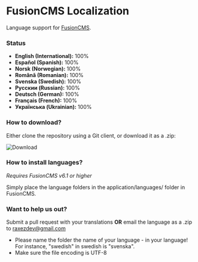 FusionCMS Localization
======================

Language support for [FusionCMS](http://fusion.raxezdev.com).

### Status
* **English (International):** 100%
* **Español (Spanish):** 100%
* **Norsk (Norwegian):** 100%
* **Română (Romanian):** 100%
* **Svenska (Swedish):** 100%
* **Pусскии (Russian):** 100%
* **Deutsch (German):** 100%
* **Français (French):** 100%
* **Українська (Ukrainian):** 100%

### How to download?
Either clone the repository using a Git client, or download it as a .zip:

![Download](http://cdn.raxezdev.com/p/511ce8dc509b1.png)

### How to install languages?
*Requires FusionCMS v6.1 or higher*

Simply place the language folders in the application/languages/ folder in FusionCMS.

### Want to help us out?
Submit a pull request with your translations **OR** email the language as a .zip to raxezdev@gmail.com

- Please name the folder the name of your language - in your language! For instance, "swedish" in swedish is "svenska".
- Make sure the file encoding is UTF-8
